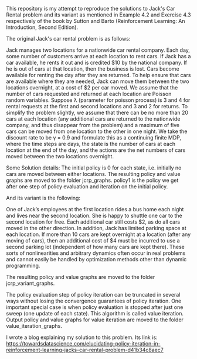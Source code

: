This repository is my attempt to reproduce the solutions to Jack's Car Rental problem and its variant as mentioned in Example 4.2 and Exercise 4.3 respectively of the book by Sutton and Barto (Reinforcement Learning: An Introduction, Second Edition).

The original Jack's car rental problem is as follows:

Jack manages two locations for a nationwide car rental company. Each day, some number of customers arrive at each location to rent cars. If Jack has a car available, he rents it out and is credited $10 by the national company. If he is out of cars at that location, then the business is lost. Cars become available for renting the day after they are returned. To help ensure that
cars are available where they are needed, Jack can move them between the two locations overnight, at a cost of $2 per car moved. We assume that the number of cars requested and returned at each location are Poisson random variables. Suppose λ (parameter for poisson process) is 3 and 4 for rental requests at the first and second locations and 3 and 2 for returns. To simplify the problem slightly, we assume that there can be no more than 20 cars at each location (any additional cars are returned to the nationwide company, and thus disappear from the problem) and a maximum of five cars can be moved from one location to the other in one night. We take the discount rate to be γ = 0.9 and formulate this as a continuing finite MDP, where the time steps are days, the state is the number of cars at each location at the end of the day, and the actions are the net numbers of cars moved between the two locations overnight.

Some Solution details:
The initial policy is 0 for each state, i.e. initially no cars are moved between either locations. The resulting policy and value graphs are moved to the folder jcrp_graphs. policy1 is the policy we get after one step of policy evaluation and iteration on the initial policy. 

And its variant is the following:

One of Jack’s employees at the first location rides a bus home each night and lives near the second location. She is happy to shuttle one car to the second location for free. Each additional car still costs $2, as do all cars moved in the other direction. In addition, Jack has limited parking space at each location. If more than 10 cars are kept overnight at a location (after any moving of cars), then an additional cost of $4 must be incurred to use a second parking lot (independent of how many cars are kept there). These sorts of nonlinearities and arbitrary dynamics often occur in real problems and cannot easily be handled by optimization methods other than dynamic programming.

The resulting policy and value graphs are moved to the folder jcrp_variant_graphs.

The policy evaluation step of policy iteration can be truncated in several ways without losing the convergence guarantees of policy iteration. One important special case is when policy evaluation is stopped after just one sweep (one update of each state). This algorithm is called value iteration. Output policy and value graphs for value iteration are moved to the folder value_iteration_graphs.

I wrote a blog explaining my solution to this problem. Its link is:
https://towardsdatascience.com/elucidating-policy-iteration-in-reinforcement-learning-jacks-car-rental-problem-d41b34c8aec7